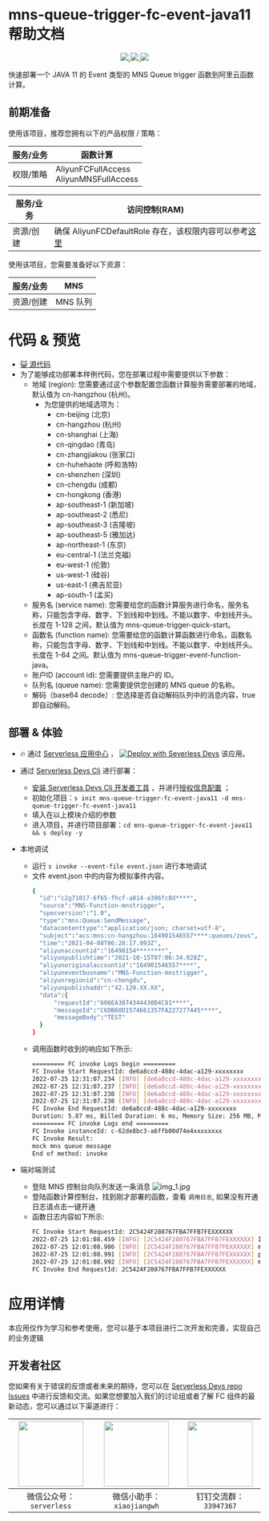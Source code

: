 # mns-queue-trigger-fc-event-java11 帮助文档

<p align="center" class="flex justify-center">
    <a href="https://www.serverless-devs.com" class="ml-1">
    <img src="http://editor.devsapp.cn/icon?package=mns-queue-trigger-fc-event-java11&type=packageType">
  </a>
  <a href="http://www.devsapp.cn/details.html?name=mns-queue-trigger-fc-event-java11" class="ml-1">
    <img src="http://editor.devsapp.cn/icon?package=mns-queue-trigger-fc-event-java11&type=packageVersion">
  </a>
  <a href="http://www.devsapp.cn/details.html?name=mns-queue-trigger-fc-event-java11" class="ml-1">
    <img src="http://editor.devsapp.cn/icon?package=mns-queue-trigger-fc-event-java11&type=packageDownload">
  </a>
</p>

<description>

快速部署一个 JAVA 11 的 Event 类型的 MNS Queue trigger 函数到阿里云函数计算。

</description>

## 前期准备
使用该项目，推荐您拥有以下的产品权限 / 策略：

| 服务/业务 | 函数计算 |     
| --- |  --- |   
| 权限/策略 | AliyunFCFullAccess <br> AliyunMNSFullAccess |

| 服务/业务 | 访问控制(RAM) |     
| --- |  --- |   
| 资源/创建 | 确保 AliyunFCDefaultRole 存在，该权限内容可以参考[这里](https://help.aliyun.com/document_detail/181589.html) |

使用该项目，您需要准备好以下资源：

| 服务/业务 | MNS |     
| --- |  --- |   
| 资源/创建 | MNS 队列 |  

<codepre id="codepre">

# 代码 & 预览

- [ :smiley_cat:  源代码](https://github.com/devsapp/start-fc/blob/main/event-function/mns-queue-trigger-fc-event-java11)
- 为了能够成功部署本样例代码，您在部署过程中需要提供以下参数：
    - 地域 (region): 您需要通过这个参数配置您函数计算服务需要部署的地域，默认值为 cn-hangzhou (杭州)。
      - 为您提供的地域选项为：
        - cn-beijing (北京)
        - cn-hangzhou (杭州)
        - cn-shanghai (上海)
        - cn-qingdao (青岛)
        - cn-zhangjiakou (张家口)
        - cn-huhehaote (呼和浩特)
        - cn-shenzhen (深圳)
        - cn-chengdu (成都)
        - cn-hongkong (香港)
        - ap-southeast-1 (新加坡)
        - ap-southeast-2 (悉尼)
        - ap-southeast-3 (吉隆坡)
        - ap-southeast-5 (雅加达)
        - ap-northeast-1 (东京)
        - eu-central-1 (法兰克福)
        - eu-west-1 (伦敦)
        - us-west-1 (硅谷)
        - us-east-1 (弗吉尼亚)
        - ap-south-1 (孟买)
    - 服务名 (service name): 您需要给您的函数计算服务进行命名，服务名称，只能包含字母、数字、下划线和中划线。不能以数字、中划线开头。长度在 1-128 之间，默认值为 mns-queue-trigger-quick-start。
    - 函数名 (function name): 您需要给您的函数计算函数进行命名，函数名称，只能包含字母、数字、下划线和中划线。不能以数字、中划线开头。长度在 1-64 之间。默认值为 mns-queue-trigger-event-function-java。
    - 账户ID (account id): 您需要提供主账户的 ID。
    - 队列名 (queue name): 您需要提供您创建的 MNS queue 的名称。
    - 解码（base64 decode）: 您选择是否自动解码队列中的消息内容，true 即自动解码。

</codepre>

<deploy>

## 部署 & 体验

<appcenter>

-  :fire:  通过 [Serverless 应用中心](https://fcnext.console.aliyun.com/applications/create?template=mns-queue-trigger-fc-event-java11) ，
[![Deploy with Severless Devs](https://img.alicdn.com/imgextra/i1/O1CN01w5RFbX1v45s8TIXPz_!!6000000006118-55-tps-95-28.svg)](https://fcnext.console.aliyun.com/applications/create?template=mns-queue-trigger-fc-event-java11)  该应用。 

</appcenter>

- 通过 [Serverless Devs Cli](https://www.serverless-devs.com/serverless-devs/install) 进行部署：
    - [安装 Serverless Devs Cli 开发者工具](https://www.serverless-devs.com/serverless-devs/install) ，并进行[授权信息配置](https://www.serverless-devs.com/fc/config) ；
    - 初始化项目：`s init mns-queue-trigger-fc-event-java11 -d mns-queue-trigger-fc-event-java11` 
    - 填入在以上模块介绍的参数
    - 进入项目，并进行项目部署：`cd mns-queue-trigger-fc-event-java11 && s deploy -y`
  
- 本地调试
  - 运行 `s invoke --event-file event.json` 进行本地调试
  - 文件 event.json 中的内容为模拟事件内容。
    ```bash
    {
      "id":"c2g71017-6f65-fhcf-a814-a396fc8d****",
      "source":"MNS-Function-mnstrigger",
      "specversion":"1.0",
      "type":"mns:Queue:SendMessage",
      "datacontenttype":"application/json; charset=utf-8",
      "subject":"acs:mns:cn-hangzhou:164901546557****:queues/zeus",
      "time":"2021-04-08T06:28:17.093Z",
      "aliyunaccountid":"16490154********",
      "aliyunpublishtime":"2021-10-15T07:06:34.028Z",
      "aliyunoriginalaccountid":"164901546557****",
      "aliyuneventbusname":"MNS-Function-mnstrigger",
      "aliyunregionid":"cn-chengdu",
      "aliyunpublishaddr":"42.120.XX.XX",
      "data":{
          "requestId":"606EA3074344430D4C81****",
          "messageId":"C6DB60D1574661357FA227277445****",
          "messageBody":"TEST"
      }
    }
    ```
  - 调用函数时收到的响应如下所示:
    ```bash
    ========= FC invoke Logs begin =========
    FC Invoke Start RequestId: de6a8ccd-488c-4dac-a129-xxxxxxxx
    2022-07-25 12:31:07.234 [INFO] [de6a8ccd-488c-4dac-a129-xxxxxxxx] Input data: {  "id": "2C5424F2807661357FC66F46XXXXX",  "source": "MNS-java11-mns-queue-trigger-mns-queue-trigger-1",  "specversion": "1.0",  "type": "mns:Queue:SendMessage",  "datacontenttype": "application/json;charset=utf-8",  "subject": "acs:mns:cn-hangzhou:${AccountID}:queues/fc-example",  "time": "2022-07-22T06:34:27.9Z",  "aliyunaccountid": "${AccountID}",  "aliyunpublishtime": "2022-07-22T06:34:27.943Z",  "aliyunoriginalaccountid": "${AccountID}",  "aliyuneventbusname": "MNS-java11-mns-queue-trigger-mns-queue-trigger-1",  "aliyunregionid": "cn-hangzhou",  "aliyunpublishaddr": "172.20.xx.xx",  "data": {    "requestId": "62DA44F3373832393xxxxxx",    "messageId": "2C5424F2807661357FC66xxxxxx",    "messageBody": "bW9jayBtbnMgcXVldWUgbWVzc2FnZQ=="  }}
    2022-07-25 12:31:07.237 [INFO] [de6a8ccd-488c-4dac-a129-xxxxxxxx] mns message: MnsQueueMessageFromEB{id='2C5424F2807661357FC66F46XXXXX', source='MNS-java11-mns-queue-trigger-mns-queue-trigger-1', specversion='1.0', type='mns:Queue:SendMessage', datacontenttype='application/json;charset=utf-8', subject='acs:mns:cn-hangzhou:${AccountID}:queues/fc-example', time='2022-07-22T06:34:27.9Z', aliyunaccountid='${AccountID}', aliyunpublishtime='2022-07-22T06:34:27.943Z', aliyunoriginalaccountid='${AccountID}', aliyuneventbusname='MNS-java11-mns-queue-trigger-mns-queue-trigger-1', aliyunregionid='cn-hangzhou', aliyunpublishaddr='172.20.xx.xx', data={requestId='62DA44F3373832393xxxxxx', messageId='2C5424F2807661357FC66xxxxxx', messageBody='bW9jayBtbnMgcXVldWUgbWVzc2FnZQ=='}}
    2022-07-25 12:31:07.238 [INFO] [de6a8ccd-488c-4dac-a129-xxxxxxxx] publish time:2022-07-22T06:34:27.943
    2022-07-25 12:31:07.238 [INFO] [de6a8ccd-488c-4dac-a129-xxxxxxxx] message trigger time cost:PT77H56M39.29524S
    FC Invoke End RequestId: de6a8ccd-488c-4dac-a129-xxxxxxxx
    Duration: 5.87 ms, Billed Duration: 6 ms, Memory Size: 256 MB, Max Memory Used: 105.04 MB
    ========= FC invoke Logs end =========
    FC Invoke instanceId: c-62de8bc3-a6ffb00d74e4xxxxxxxx
    FC Invoke Result:
    mock mns queue message
    End of method: invoke
      ```
- 端对端测试
  - 登陆 MNS 控制台向队列发送一条消息
  ![img_1.jpg](https://cdn.jsdelivr.net/gh/penghuima/ImageBed@master/img/blog_file/PicGo-Github-ImgBed20220802120226.jpg)
  - 登陆函数计算控制台，找到刚才部署的函数，查看 `调用日志`, 如果没有开通日志请点击一键开通
  - 函数日志内容如下所示:
    ```bash
    FC Invoke Start RequestId: 2C5424F280767FBA7FFB7FEXXXXXX
    2022-07-25 12:01:08.459 [INFO] [2C5424F280767FBA7FFB7FEXXXXXX] Input data: {"id":"2C5424F280767FBA7FFB7FEXXXXXX","source":"MNS-java11-mns-queue-trigger-mns-queue-trigger-1","specversion":"1.0","type":"mns:Queue:SendMessage","datacontenttype":"application/json;charset=utf-8","subject":"acs:mns:cn-hangzhou:${accountID}:queues/fc-example","time":"2022-07-25T12:01:07.673Z","aliyunaccountid":"${accountID}","aliyunpublishtime":"2022-07-25T12:01:07.788Z","aliyunoriginalaccountid":"${accountID}","aliyuneventbusname":"MNS-java11-mns-queue-trigger-mns-queue-trigger-1","aliyunregionid":"cn-hangzhou","aliyunpublishaddr":"172.20.xxx.xx","data":{"requestId":"62DE86034545391xxxxxxxx","messageId":"2C5424F280767FBA7FFB7FE44Axxxxxx","messageBody":"bW9jayBtbnMgcXVldWUgbWVzc2FnZQ=="}}
    2022-07-25 12:01:08.986 [INFO] [2C5424F280767FBA7FFB7FEXXXXXX] mns message: MnsQueueMessageFromEB{id='2C5424F280767FBA7FFB7FEXXXXXX', source='MNS-java11-mns-queue-trigger-mns-queue-trigger-1', specversion='1.0', type='mns:Queue:SendMessage', datacontenttype='application/json;charset=utf-8', subject='acs:mns:cn-hangzhou:${accountID}:queues/fc-example', time='2022-07-25T12:01:07.673Z', aliyunaccountid='${accountID}', aliyunpublishtime='2022-07-25T12:01:07.788Z', aliyunoriginalaccountid='${accountID}', aliyuneventbusname='MNS-java11-mns-queue-trigger-mns-queue-trigger-1', aliyunregionid='cn-hangzhou', aliyunpublishaddr='172.20.xxx.xx', data={requestId='62DE86034545391xxxxxxxx', messageId='2C5424F280767FBA7FFB7FE44Axxxxxx', messageBody='bW9jayBtbnMgcXVldWUgbWVzc2FnZQ=='}}
    2022-07-25 12:01:08.991 [INFO] [2C5424F280767FBA7FFB7FEXXXXXX] publish time:2022-07-25T12:01:07.788
    2022-07-25 12:01:08.992 [INFO] [2C5424F280767FBA7FFB7FEXXXXXX] message trigger time cost:PT1.203067S
    FC Invoke End RequestId: 2C5424F280767FBA7FFB7FEXXXXXX
    ```
</deploy>

<appdetail id="flushContent">

# 应用详情



本应用仅作为学习和参考使用，您可以基于本项目进行二次开发和完善，实现自己的业务逻辑



</appdetail>

<devgroup>

## 开发者社区

您如果有关于错误的反馈或者未来的期待，您可以在 [Serverless Devs repo Issues](https://github.com/serverless-devs/serverless-devs/issues) 中进行反馈和交流。如果您想要加入我们的讨论组或者了解 FC 组件的最新动态，您可以通过以下渠道进行：

<p align="center">

| <img src="https://serverless-article-picture.oss-cn-hangzhou.aliyuncs.com/1635407298906_20211028074819117230.png" width="130px" > | <img src="https://serverless-article-picture.oss-cn-hangzhou.aliyuncs.com/1635407044136_20211028074404326599.png" width="130px" > | <img src="https://serverless-article-picture.oss-cn-hangzhou.aliyuncs.com/1635407252200_20211028074732517533.png" width="130px" > |
|--- | --- | --- |
| <center>微信公众号：`serverless`</center> | <center>微信小助手：`xiaojiangwh`</center> | <center>钉钉交流群：`33947367`</center> | 

</p>

</devgroup>